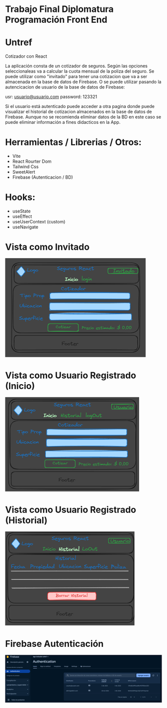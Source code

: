 # Trabajo Final Diplomatura Programación Front End

# Untref

Cotizador con React

La aplicación consta de un cotizador de seguros. Según las opciones seleccionaleas va a calcular la cuota mensual de la poliza del seguro.
Se puede utilizar como "invitado" para tener una cotizacion que va a ser almacenada en la base de datos de Firebase.
O se puede utilizar pasando la autencicacion de usuario de la base de datos de Firebase:

usr: usuario@usuario.com
password: 123321

Si el usuario está autenticado puede acceder a otra pagina donde puede visualizar el historial de cotizacion almacenados en la base de datos de Firebase.
Aunque no se recomienda eliminar datos de la BD en este caso se puede eliminar información a fines didacticos en la App.

# Herramientas / Librerias / Otros:

- Vite
- React Rourter Dom
- Tailwind Css
- SweetAlert
- Firebase (Autenticacion / BD)

# Hooks:

- useState
- useEffect
- useUserContext (custom)
- useNavigate

# Vista como Invitado

![Imagen Inicio Invitado](/imgReadme.md/image-2.png)

# Vista como Usuario Registrado (Inicio)

![Imagen Inicio Usuario](/imgReadme.md/image-3.png)

# Vista como Usuario Registrado (Historial)

![imagen Historial Usuario](/imgReadme.md/image-4.png)

# Firebase Autenticación

![Ventana Autenticación](/imgReadme.md/image.png)
